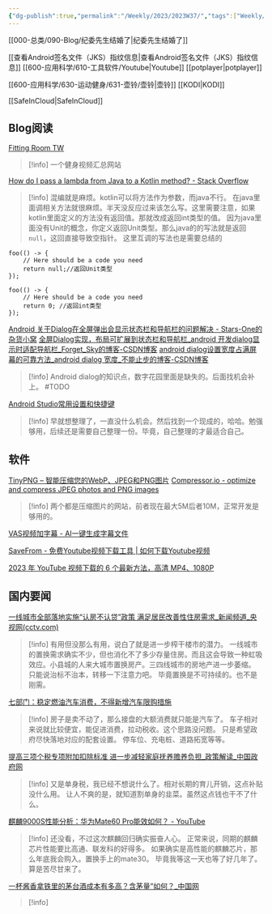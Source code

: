 ```yaml
---
{"dg-publish":true,"permalink":"/Weekly/2023/2023W37/","tags":["Weekly/2023/W28","图片压缩"],"noteIcon":""}
---
```


[[000-总类/090-Blog/纪委先生结婚了\|纪委先生结婚了]]

[[查看Android签名文件（JKS）指纹信息\|查看Android签名文件（JKS）指纹信息]]
[[600-应用科学/610-工具软件/Youtube\|Youtube]]
[[potplayer\|potplayer]]

[[600-应用科学/630-运动健身/631-壶铃/壶铃\|壶铃]]
[[KODI\|KODI]]

[[SafeInCloud\|SafeInCloud]]

## Blog阅读

[Fitting Room TW](http://fittingroomtw.blogspot.com/)
>[!info]
>一个健身视频汇总网站


[How do I pass a lambda from Java to a Kotlin method? - Stack Overflow](https://stackoverflow.com/questions/55617808/how-do-i-pass-a-lambda-from-java-to-a-kotlin-method)
>[!info]
>混编就是麻烦。kotlin可以将方法作为参数，而java不行。
>在java里面调相关方法就很麻烦。半天没反应过来该怎么写。这里需要注意，如果kotlin里面定义的方法没有返回值。那就改成返回int类型的值。
>因为java里面没有Unit的概念，你定义返回Unit类型。那么java的的写法就是返回`null`，这回直接导致空指针。
>这里互调的写法也是需要总结的 
>

```
foo(() -> {
    // Here should be a code you need
    return null;//返回Unit类型
});

foo(() -> {
    // Here should be a code you need
    return 0; //返回int类型
});

```






[Android 关于Dialog在全屏弹出会显示状态栏和导航栏的问题解决 - Stars-One的杂货小窝](https://stars-one.site/2023/02/20/android-dialog-hide-bar)
[全屏Dialog实现，布局可扩展到状态栏和导航栏_android 开发dialog显示时适配导航栏_Forget_Sky的博客-CSDN博客](https://blog.csdn.net/u012216131/article/details/106081998)
[android dialog设置宽度占满屏幕的可靠方法_android dialog 宽度_不能止步的博客-CSDN博客](https://blog.csdn.net/l460133921/article/details/88172899)
>[!info]
>Android dialog的知识点，数字花园里面是缺失的。后面找机会补上。 #TODO 


[Android Studio常用设置和快捷键](https://github.com/AweiLoveAndroid/The-pit-of-the-Android-Studio/blob/master/readme/Android%20Studio%E5%B8%B8%E7%94%A8%E8%AE%BE%E7%BD%AE%E5%92%8C%E5%BF%AB%E6%8D%B7%E9%94%AE.md)
>[!info]
>早就想整理了，一直没什么机会。然后找到一个现成的，哈哈。勉强够用，后续还是需要自己整理一份。毕竟，自己整理的才最适合自己。 

## 软件
[TinyPNG – 智能压缩您的WebP、JPEG和PNG图片](https://tinify.cn/)
[Compressor.io - optimize and compress JPEG photos and PNG images](https://compressor.io/)
>[!info]
>两个都是压缩图片的网站，前者现在最大5M后者10M，正常开发是够用的。


[VAS视频加字幕 - AI一键生成字幕文件](https://zimu.site/)

[SaveFrom - 免费Youtube视频下载工具 | 如何下载Youtube视频](https://zh.savefrom.net/226/)

[2023 年 YouTube 视频下载的 6 个最新方法，高清 MP4、1080P](https://www.ganbey.com/youtube-download-3774)



## 国内要闻
[一线城市全部落地实施“认房不认贷”政策 满足居民改善性住房需求_新闻频道_央视网(cctv.com)](https://news.cctv.com/2023/09/02/ARTINtlxwNEkSiTJfOABPLAt230902.shtml)
>[!info]
>有用但没那么有用，说白了就是进一步榨干楼市的潜力。
>一线城市的置换需求确实不少，但也消化不了多少存量住房。而且这会导致一种虹吸效应。小县城的人来大城市置换房产。三四线城市的房地产进一步萎缩。
>只能说治标不治本，转移一下注意力吧。
>毕竟置换是不可持续的。也不是刚需。

[七部门：稳定燃油汽车消费，不得新增汽车限购措施](https://www.guancha.cn/qiche/2023_09_04_707407.shtml)
>[!info]
>房子是卖不动了，那么接盘的大额消费就只能是汽车了。
>车子相对来说就比较便宜，能促进消费，拉动税收。这个思路没问题。
>只是希望政府尽快落地对应的配套设置。
>停车位、充电桩、道路拓宽等等。

[提高三项个税专项附加扣除标准 进一步减轻家庭抚养赡养负担_政策解读_中国政府网](https://www.gov.cn/zhengce/202309/content_6901376.htm)
>[!info]
>又是单身税，我已经不想说什么了。相对长期的育儿开销，这点补贴没什么用。
>让人不爽的是，就知道割单身的韭菜。虽然这点钱也干不了什么。

[麒麟9000S性能分析：华为Mate60 Pro能效如何？ - YouTube](https://www.youtube.com/watch?v=SCRIFe0uaac)
>[!info]
>还没看，不过这次麒麟回归确实振奋人心。
>正常来说，同期的麒麟芯片性能要比高通、联发科的好得多。
>如果确实是高性能的麒麟芯片，那么年底我会购入。置换手上的mate30。
>毕竟我等这一天也等了好几年了。算是苦尽甘来了。

[一杯酱香拿铁里的茅台酒成本有多高？含茅量”如何？_中国网](http://henan.china.com.cn/finance/2023-09/05/content_42508373.htm)
>[!info]
>

